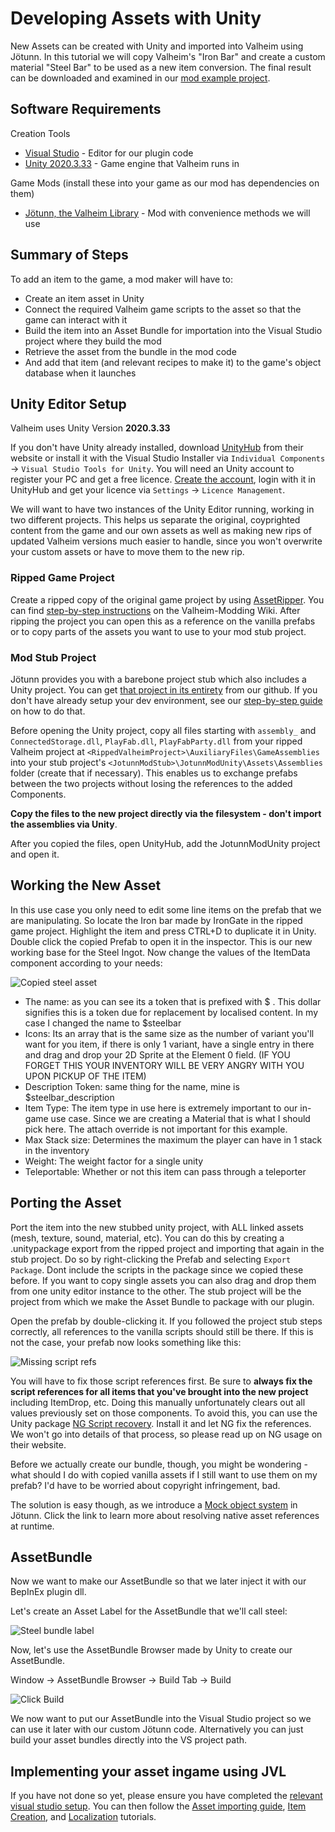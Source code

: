 ﻿# Developing Assets with Unity

New Assets can be created with Unity and imported into Valheim using Jötunn. In this tutorial we will copy Valheim's "Iron Bar" and create a custom material "Steel Bar" to be used as a new item conversion. The final result can be downloaded and examined in our [mod example project](https://github.com/Valheim-Modding/JotunnModExample).

## Software Requirements

Creation Tools
* [Visual Studio](https://visualstudio.microsoft.com/de/downloads/) - Editor for our plugin code
* [Unity 2020.3.33](https://unity3d.com/unity/whats-new/2020.3.33) - Game engine that Valheim runs in

Game Mods (install these into your game as our mod has dependencies on them)
* [Jötunn, the Valheim Library](https://valheim.thunderstore.io/package/ValheimModding/Jotunn/) - Mod with convenience methods we will use

## Summary of Steps

To add an item to the game, a mod maker will have to:
* Create an item asset in Unity
* Connect the required Valheim game scripts to the asset so that the game can interact with it
* Build the item into an Asset Bundle for importation into the Visual Studio project where they build the mod
* Retrieve the asset from the bundle in the mod code
* And add that item (and relevant recipes to make it) to the game's object database when it launches

## Unity Editor Setup

Valheim uses Unity Version **2020.3.33**

If you don't have Unity already installed, download [UnityHub](https://public-cdn.cloud.unity3d.com/hub/prod/UnityHubSetup.exe) from their website or install it with the Visual Studio Installer via `Individual Components` -> `Visual Studio Tools for Unity`. You will need an Unity account to register your PC and get a free licence. [Create the account](https://id.unity.com/account/new), login with it in UnityHub and get your licence via `Settings` -> `Licence Management`.

We will want to have two instances of the Unity Editor running, working in two different projects. This helps us separate the original, coyprighted content from the game and our own assets as well as making new rips of updated Valheim versions much easier to handle, since you won't overwrite your custom assets or have to move them to the new rip.

### Ripped Game Project

Create a ripped copy of the original game project by using [AssetRipper](https://github.com/ds5678/AssetRipper/releases). You can find [step-by-step instructions](https://github.com/Valheim-Modding/Wiki/wiki/Valheim-Unity-Project-Guide) on the Valheim-Modding Wiki. After ripping the project you can open this as a reference on the vanilla prefabs or to copy parts of the assets you want to use to your mod stub project.

### Mod Stub Project

Jötunn provides you with a barebone project stub which also includes a Unity project. You can get [that project in its entirety](https://github.com/Valheim-Modding/JotunnModStub) from our github. If you don't have already setup your dev environment, see our [step-by-step guide](../guides/guide.md) on how to do that.

Before opening the Unity project, copy all files starting with `assembly_` and `ConnectedStorage.dll`, `PlayFab.dll`, `PlayFabParty.dll` from your ripped Valheim project at `<RippedValheimProject>\AuxiliaryFiles\GameAssemblies` into your stub project's `<JotunnModStub>\JotunnModUnity\Assets\Assemblies` folder (create that if necessary). This enables us to exchange prefabs between the two projects without losing the references to the added Components. 

 **Copy the files to the new project directly via the filesystem - don't import the assemblies via Unity**.

After you copied the files, open UnityHub, add the JotunnModUnity project and open it.

## Working the New Asset

In this use case you only need to edit some line items on the prefab that we are manipulating. So locate the Iron bar made by IronGate in the ripped game project. Highlight the item and press CTRL+D to duplicate it in Unity. Double click the copied Prefab to open it in the inspector. This is our new working base for the Steel Ingot. Now change the values of the ItemData component according to your needs:

![Copied steel asset](../images/data/assetCopiedsteel.png)

* The name: as you can see its a token that is prefixed with \$ . This dollar     signifies this is a token due for replacement by localised content. In my case I changed the name to \$steelbar
* Icons: Its an array that is the same size as the number of variant you'll want for you item, if there is only 1 variant, have a single entry in there and drag and drop your 2D Sprite at the Element 0 field. (IF YOU FORGET THIS YOUR INVENTORY WILL BE VERY ANGRY WITH YOU UPON PICKUP OF THE ITEM)
* Description Token: same thing for the name, mine is \$steelbar\_description
* Item Type: The item type in use here is extremely important to our in-game use case. Since we are creating a Material that is what I should pick here. The attach override is not important for this example.
* Max Stack size: Determines the maximum the player can have in 1 stack in the inventory
* Weight: The weight factor for a single unity
* Teleportable: Whether or not this item can pass through a teleporter

## Porting the Asset

Port the item into the new stubbed unity project, with ALL linked assets (mesh, texture, sound, material, etc). You can do this by creating a .unitypackage export from the ripped project and importing that again in the stub project. Do so by right-clicking the Prefab and selecting `Export Package`. Dont include the scripts in the package since we copied these before. If you want to copy single assets you can also drag and drop them from one unity editor instance to the other. The stub project will be the project from which we make the Asset Bundle to package with our plugin.

Open the prefab by double-clicking it. If you followed the project stub steps correctly, all references to the vanilla scripts should still be there. If this is not the case, your prefab now looks something like this:

![Missing script refs](../images/data/cheaty_missingrefs.png)

You will have to fix those script references first. Be sure to **always fix the script references for all items that you've brought into the new project** including ItemDrop, etc. Doing this manually unfortunately clears out all values previously set on those components. To avoid this, you can use the Unity package [NG Script recovery](https://assetstore.unity.com/packages/tools/utilities/ng-missing-script-recovery-102272). Install it and let NG fix the references. We won't go into details of that process, so please read up on NG usage on their website.

Before we actually create our bundle, though, you might be wondering - what should I do with copied vanilla assets if I still want to use them on my prefab? I'd have to be worried about copyright infringement, bad.

The solution is easy though, as we introduce a [Mock object system](asset-mocking.md) in Jötunn. Click the link to learn more about resolving native asset references at runtime.


## AssetBundle

Now we want to make our AssetBundle so that we later inject it with our BepInEx plugin dll.

Let's create an Asset Label for the AssetBundle that we'll call steel:

![Steel bundle label](../images/data/assetBundleLabel.png)

Now, let's use the AssetBundle Browser made by Unity to create our AssetBundle.

Window -\> AssetBundle Browser -\> Build Tab -\> Build

![Click Build](../images/data/assetBundleBuild.png)

We now want to put our AssetBundle into the Visual Studio project so we can use it later with our custom Jötunn code. Alternatively you can just build your asset bundles directly into the VS project path.

## Implementing your asset ingame using JVL

If you have not done so yet, please ensure you have completed the [relevant visual studio setup](../guides/guide.md).
You can then follow the [Asset importing guide](asset-loading.md), [Item Creation](items.md), and [Localization](localization.md) tutorials.
